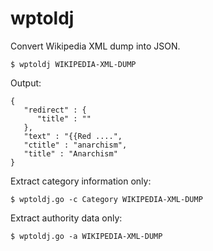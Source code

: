 wptoldj
=======

Convert Wikipedia XML dump into JSON.

    $ wptoldj WIKIPEDIA-XML-DUMP

Output:

    {
       "redirect" : {
          "title" : ""
       },
       "text" : "{{Red ....",
       "ctitle" : "anarchism",
       "title" : "Anarchism"
    }

Extract category information only:

    $ wptoldj.go -c Category WIKIPEDIA-XML-DUMP

Extract authority data only:

    $ wptoldj.go -a WIKIPEDIA-XML-DUMP
